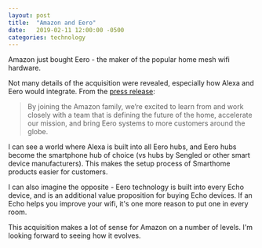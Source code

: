 ```yaml
---
layout: post
title:  "Amazon and Eero"
date:   2019-02-11 12:00:00 -0500
categories: technology
---
```


Amazon just bought Eero - the maker of the popular home mesh wifi hardware. 

Not many details of the acquisition were revealed, especially how Alexa and Eero would integrate. From the [press release](https://www.businesswire.com/news/home/20190211005750/en/Amazon-Acquire-eero-Customers-Connect-Smart-Home):

> By joining the Amazon family, we’re excited to learn from and work closely with a team that is defining the future of the home, accelerate our mission, and bring Eero systems to more customers around the globe. 

I can see a world where Alexa is built into all Eero hubs, and Eero hubs become the smartphone hub of choice (vs hubs by Sengled or other smart device manufacturers). This makes the setup process of Smarthome products easier for customers. 

I can also imagine the opposite - Eero technology is built into every Echo device, and is an additional value proposition for buying Echo devices. If an Echo helps you improve your wifi, it's one more reason to put one in every room. 

This acquisition makes a lot of sense for Amazon on a number of levels. I'm looking forward to seeing how it evolves. 